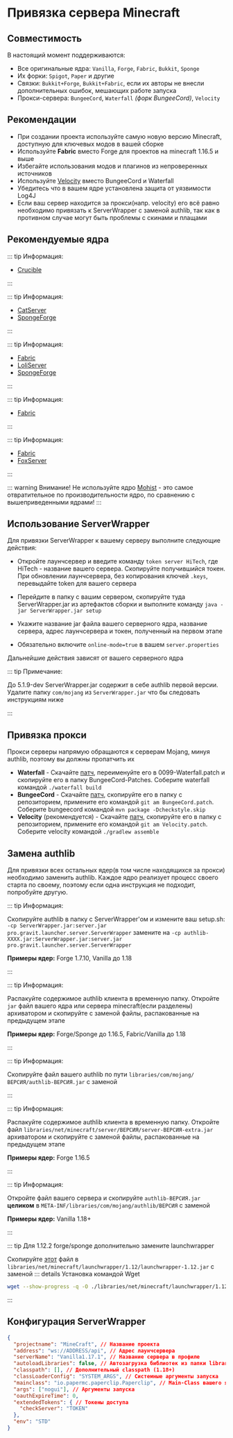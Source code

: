 # Привязка сервера Minecraft

## Совместимость

В настоящий момент поддерживаются:

-   Все оригинальные ядра: `Vanilla`, `Forge`, `Fabric`, `Bukkit`, `Sponge`
-   Их форки: `Spigot`, `Paper` и другие
-   Связки: `Bukkit+Forge`, `Bukkit+Fabric`, если их авторы не внесли дополнительных ошибок, мешающих работе запуска
-   Прокси-сервера: `BungeeCord`, `Waterfall` *(форк BungeeCord)*, `Velocity`

## Рекомендации

- При создании проекта используйте самую новую версию Minecraft, доступную для ключевых модов в вашей сборке
- Используйте **Fabric** вместо Forge для проектов на minecraft 1.16.5 и выше
- Избегайте использования модов и плагинов из непроверенных источников
- Используйте [Velocity](https://velocitypowered.com) вместо BungeeCord и Waterfall
- Убедитесь что в вашем ядре установлена защита от уязвимости Log4J
- Если ваш сервер находится за прокси(напр. velocity) его всё равно необходимо привязать к ServerWrapper с заменой authlib, так как в противном случае могут быть проблемы с скинами и плащами

## Рекомендуемые ядра

<CodeGroup>
  <CodeGroupItem title="1.7.10" active>

::: tip Информация:

- [Crucible](https://github.com/CrucibleMC/Crucible)

:::

  </CodeGroupItem>
  <CodeGroupItem title="1.12.2" active>

::: tip Информация:

- [CatServer](https://github.com/Luohuayu/CatServer/blob/1.12.2/README_RU.md)
- [SpongeForge](https://www.spongepowered.org/downloads/spongeforge?minecraft=1.12.2)

:::

  </CodeGroupItem>
  <CodeGroupItem title="1.16.5" active>

::: tip Информация:

- [Fabric](https://fabricmc.net/) 
- [LoliServer](https://github.com/Loli-Server/LoliServer)
- [SpongeForge](https://www.spongepowered.org/downloads/spongeforge?minecraft=1.16.5)

:::

  </CodeGroupItem>
  <CodeGroupItem title="1.17.X" active>

::: tip Информация:

- [Fabric](https://fabricmc.net/)

:::

  </CodeGroupItem>
  
  <CodeGroupItem title="1.18.2" active>

::: tip Информация:

- [Fabric](https://fabricmc.net/)
- [FoxServer](https://github.com/Luohuayu/FoxServer/)

:::

  </CodeGroupItem>

</CodeGroup>

::: warning Внимание!
Не используйте ядро [Mohist](https://mohistmc.com) - это самое отвратительное по производительности ядро, по сравнению с вышеприведенными ядрами!
:::

## Использование ServerWrapper

Для привязки ServerWrapper к вашему серверу выполните следующие действия:

-   Откройте лаунчсервер и введите команду ```token server HiTech```, где HiTech - название вашего сервера. Скопируйте получившийся токен. <Badge type="warning" text="ВАЖНО" vertical="middle" /> При обновлении лаунчсервера, без копирования ключей ```.keys```, перевыдайте token для вашего сервера
-   Перейдите в папку с вашим сервером, скопируйте туда ServerWrapper.jar из артефактов сборки и выполните команду ```java -jar ServerWrapper.jar setup```  
-   Укажите название jar файла вашего серверного ядра, название сервера, адрес лаунчсервера и токен, полученный на первом этапе

-   Обязательно включите ```online-mode=true``` в вашем ```server.properties```

Дальнейшие действия зависят от вашего серверного ядра

::: tip Примечание:

До 5.1.9-dev ServerWrapper.jar содержит в себе authlib первой версии. Удалите папку ```com/mojang``` из ```ServerWrapper.jar``` что бы следовать инструкциям ниже

:::

## Привязка прокси

Прокси серверы напрямую обращаются к серверам Mojang, минуя authlib, поэтому вы должны пропатчить их

-   **Waterfall**  - Скачайте [патч](https://mirror.gravit.pro/compat/patch/Waterfall.patch), переименуйте его в 0099-Waterfall.patch и скопируйте его в папку BungeeCord-Patches. Соберите waterfall командой ```./waterfall build```
-   **BungeeCord**  - Скачайте [патч](https://mirror.gravit.pro/compat/patch/BungeeCord.patch), скопируйте его в папку с репозиторием, примените его командой ```git am BungeeCord.patch```. Соберите bungeecord командой ```mvn package -Dcheckstyle.skip```  
-   **Velocity**  (рекомендуется) - Скачайте [патч](https://mirror.gravit.pro/compat/patch/Velocity.patch), скопируйте его в папку с репозиторием, примените его командой ```git am Velocity.patch```. Соберите velocity командой ```./gradlew assemble```

## Замена authlib

Для привязки всех остальных ядер(в том числе находящихся за прокси) необходимо заменить authlib. Каждое ядро реализует процесс своего старта по своему, поэтому если одна инструкция не подходит, попробуйте другую.

<CodeGroup>
  <CodeGroupItem title="Classpath" active>

::: tip Информация:

Скопируйте authlib в папку с ServerWrapper'ом и измените ваш setup.sh: ```-cp ServerWrapper.jar:server.jar pro.gravit.launcher.server.ServerWrapper``` замените на ```-cp authlib-XXXX.jar:ServerWrapper.jar:server.jar pro.gravit.launcher.server.ServerWrapper```

**Примеры ядер:** Forge 1.7.10, Vanilla до 1.18

:::

  </CodeGroupItem>
  <CodeGroupItem title="Jar" active>

::: tip Информация:

Распакуйте содержимое authlib клиента в временную папку. Откройте ```jar``` файл вашего ядра или сервера minecraft(если разделены) архиватором и скопируйте с заменой файлы, распакованные на предыдущем этапе

**Примеры ядер:** Forge/Sponge до 1.16.5, Fabric/Vanilla до 1.18

:::

  </CodeGroupItem>
  <CodeGroupItem title="Library" active>

::: tip Информация:

Скопируйте файл вашего authlib по пути ```libraries/com/mojang/ВЕРСИЯ/authlib-ВЕРСИЯ.jar``` с заменой

:::

  </CodeGroupItem>
  <CodeGroupItem title="MinecraftExtra" active>

::: tip Информация:

Распакуйте содержимое authlib клиента в временную папку. Откройте файл ```libraries/net/minecraft/server/ВЕРСИЯ/server-ВЕРСИЯ-extra.jar``` архиватором и скопируйте с заменой файлы, распакованные на предыдущем этапе

**Примеры ядер:** Forge 1.16.5

:::

  </CodeGroupItem>
  <CodeGroupItem title="Pack" active>

::: tip Информация:

Откройте файл вашего сервера и скопируйте ```authlib-ВЕРСИЯ.jar``` **целиком** в ```META-INF/libraries/com/mojang/authlib/ВЕРСИЯ``` с заменой

**Примеры ядер:** Vanilla 1.18+

:::

  </CodeGroupItem>



</CodeGroup>

::: tip Для 1.12.2 forge/sponge дополнительно замените launchwrapper

Скопируйте [этот](https://mirror.gravit.pro/compat/launchwrapper-1.12-5.0.x-fixed.jar) файл в ```libraries/net/minecraft/launchwrapper/1.12/launchwrapper-1.12.jar``` с заменой
::: details Установка командой Wget
```sh
wget --show-progress -q -O ./libraries/net/minecraft/launchwrapper/1.12/launchwrapper-1.12.jar https://mirror.gravit.pro/compat/launchwrapper-1.12-5.0.x-fixed.jar
```
:::

## Конфигурация ServerWrapper

```json
{
  "projectname": "MineCraft", // Название проекта
  "address": "ws://ADDRESS/api", // Адрес лаунчсервера
  "serverName": "Vanilla1.17.1", // Название сервера в профиле
  "autoloadLibraries": false, // Автозагрузка библиотек из папки libraries
  "classpath": [], // Дополнительный classpath (1.18+)
  "classLoaderConfig": "SYSTEM_ARGS", // Системные аргументы запуска
  "mainclass": "io.papermc.paperclip.Paperclip", // Main-Class вашего ядра сервера
  "args": ["nogui"], // Аргументы запуска
  "oauthExpireTime": 0,
  "extendedTokens": { // Токены доступа
    "checkServer": "TOKEN"
  },
  "env": "STD"
}
```
